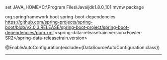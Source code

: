 set JAVA_HOME=C:\Program Files\Java\jdk1.8.0_101
mvnw package

<groupId>org.springframework.boot</groupId>
<artifactId>spring-boot-dependencies</artifactId>
https://github.com/spring-projects/spring-boot/blob/v2.0.3.RELEASE/spring-boot-project/spring-boot-dependencies/pom.xml
<properties>
	<spring-data-releasetrain.version>Fowler-SR2</spring-data-releasetrain.version>
</properties>


@EnableAutoConfiguration(exclude={DataSourceAutoConfiguration.class})


-------------------